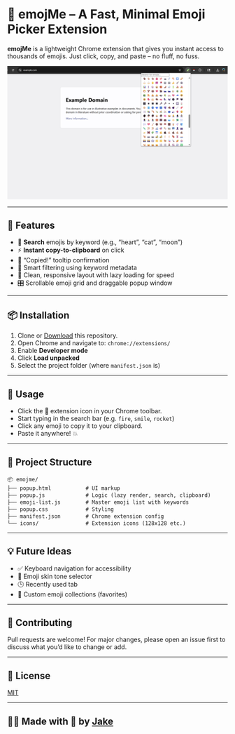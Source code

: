 # 🧩 emojMe – A Fast, Minimal Emoji Picker Extension

**emojMe** is a lightweight Chrome extension that gives you instant access to thousands of emojis. Just click, copy, and paste – no fluff, no fuss.

![screenshot](./screenshots/emojMe-prevew-updated.png)

---

## 🚀 Features

- 🔎 **Search** emojis by keyword (e.g., “heart”, “cat”, “moon”)
- ⚡ **Instant copy-to-clipboard** on click
- 💬 “Copied!” tooltip confirmation
- 🧠 Smart filtering using keyword metadata
- 🧱 Clean, responsive layout with lazy loading for speed
- 🎛️ Scrollable emoji grid and draggable popup window

---

## 📦 Installation

1. Clone or [Download](https://github.com/jakep84/emojme) this repository.
2. Open Chrome and navigate to: `chrome://extensions/`
3. Enable **Developer mode**
4. Click **Load unpacked**
5. Select the project folder (where `manifest.json` is)

---

## 🧠 Usage

- Click the 🧩 extension icon in your Chrome toolbar.
- Start typing in the search bar (e.g. `fire`, `smile`, `rocket`)
- Click any emoji to copy it to your clipboard.
- Paste it anywhere! 💥

---

## 📁 Project Structure

    📦 emojme/
    ├── popup.html           # UI markup
    ├── popup.js             # Logic (lazy render, search, clipboard)
    ├── emoji-list.js        # Master emoji list with keywords
    ├── popup.css            # Styling
    ├── manifest.json        # Chrome extension config
    └── icons/               # Extension icons (128x128 etc.)

---

## 💡 Future Ideas

- ✅ Keyboard navigation for accessibility
- 🌈 Emoji skin tone selector
- 🕒 Recently used tab
- 🔖 Custom emoji collections (favorites)

---

## 🤝 Contributing

Pull requests are welcome! For major changes, please open an issue first to discuss what you’d like to change or add.

---

## 📜 License

[MIT](LICENSE)

---

## 🧑‍💻 Made with 💖 by [Jake](https://github.com/jakep84)

